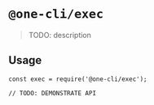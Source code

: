 # `@one-cli/exec`

> TODO: description

## Usage

```
const exec = require('@one-cli/exec');

// TODO: DEMONSTRATE API
```
